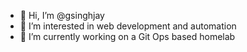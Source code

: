 - 👋 Hi, I’m @gsinghjay
- 👀 I’m interested in web development and automation
- 🌱 I’m currently working on a Git Ops based homelab

<!---
gsinghjay/gsinghjay is a ✨ special ✨ repository because its `README.md` (this file) appears on your GitHub profile.
You can click the Preview link to take a look at your changes.
--->
